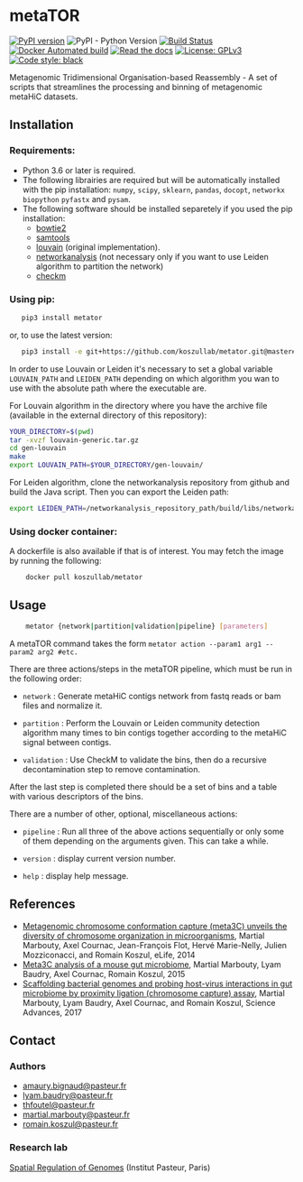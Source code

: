 # metaTOR

[![PyPI version](https://badge.fury.io/py/metator.svg)](https://badge.fury.io/py/metator)
![PyPI - Python Version](https://img.shields.io/pypi/pyversions/metator.svg)
[![Build Status](https://travis-ci.com/koszullab/metaTOR.svg)](https://travis-ci.com/koszullab/metaTOR)
[![Docker Automated build](https://img.shields.io/docker/build/koszullab/metator.svg)](https://hub.docker.com/r/koszullab/metator/)
[![Read the docs](https://readthedocs.org/projects/metator/badge)](https://metator.readthedocs.io)
[![License: GPLv3](https://img.shields.io/badge/License-GPL%203-0298c3.svg)](https://opensource.org/licenses/GPL-3.0)
[![Code style: black](https://img.shields.io/badge/code%20style-black-000000.svg)](https://github.com/ambv/black)

Metagenomic Tridimensional Organisation-based Reassembly - A set of scripts that 
streamlines the processing and binning of metagenomic metaHiC datasets.

## Installation

### Requirements:

* Python 3.6 or later is required.
* The following librairies are required but will be automatically installed with
 the pip installation: ```numpy```, ```scipy```, ```sklearn```, ```pandas```, 
 ```docopt```, ```networkx``` ```biopython``` ```pyfastx``` and ```pysam```.
* The following software should be installed separetely if you used the pip 
installation:
    * [bowtie2](http://bowtie-bio.sourceforge.net/bowtie2/index.shtml)
    * [samtools](http://www.htslib.org/)
    * [louvain](https://sourceforge.net/projects/louvain/) (original
        implementation).
    * [networkanalysis](https://github.com/vtraag/networkanalysis) (not 
    necessary only if you want to use Leiden algorithm to partition the network)
    * [checkm](https://github.com/Ecogenomics/CheckM)

### Using pip:

```sh
   pip3 install metator
```

or, to use the latest version:

```sh
   pip3 install -e git+https://github.com/koszullab/metator.git@master#egg=metator
```

In order to use Louvain or Leiden it's necessary to set a global variable 
```LOUVAIN_PATH``` and ```LEIDEN_PATH``` depending on which algorithm you wan to 
use with the absolute path where the executable are.

For Louvain algorithm in the directory where you have the archive file 
(available in the external directory of this repository):

```sh
YOUR_DIRECTORY=$(pwd)
tar -xvzf louvain-generic.tar.gz
cd gen-louvain
make
export LOUVAIN_PATH=$YOUR_DIRECTORY/gen-louvain/
```

For Leiden algorithm, clone the networkanalysis repository from github and build
the Java script. Then you can export the Leiden path:

```sh
export LEIDEN_PATH=/networkanalysis_repository_path/build/libs/networkanalysis-1.2.0.jar
```
### Using docker container:

A dockerfile is also available if that is of interest. You may fetch the image by running the following:

```sh
    docker pull koszullab/metator
```

## Usage

```sh
    metator {network|partition|validation|pipeline} [parameters]
```

A metaTOR command takes the form ```metator action --param1 arg1 --param2
arg2 #etc.```

There are three actions/steps in the metaTOR pipeline, which must be run in the 
following order:

* ```network``` : Generate metaHiC contigs network from fastq reads or bam files
 and normalize it.
* ```partition``` : Perform the Louvain or Leiden community detection algorithm 
many times to bin contigs together according to the metaHiC signal between 
contigs.

* ```validation``` : Use CheckM to validate the bins, then do a recursive decontamination step to remove contamination.

After the last step is completed there should be a set of bins and a table with
various descriptors of the bins.

There are a number of other, optional, miscellaneous actions:

* ```pipeline``` : Run all three of the above actions sequentially or only some 
of them depending on the arguments given. This can take a while.

* ```version``` : display current version number.

* ```help``` : display help message.

## References

* [Metagenomic chromosome conformation capture (meta3C) unveils the diversity of chromosome organization in microorganisms](https://www.ncbi.nlm.nih.gov/pmc/articles/PMC4381813/), Martial Marbouty, Axel Cournac, Jean-François Flot, Hervé Marie-Nelly, Julien Mozziconacci, and Romain Koszul, eLife, 2014
* [Meta3C analysis of a mouse gut microbiome](https://www.biorxiv.org/content/early/2015/12/17/034793), Martial Marbouty, Lyam Baudry, Axel Cournac, Romain Koszul, 2015
* [Scaffolding bacterial genomes and probing host-virus interactions in gut microbiome by proximity ligation (chromosome capture) assay](https://www.ncbi.nlm.nih.gov/pmc/articles/PMC5315449/), Martial Marbouty, Lyam Baudry, Axel Cournac, and Romain Koszul, Science Advances, 2017

## Contact

### Authors

* amaury.bignaud@pasteur.fr
* lyam.baudry@pasteur.fr
* thfoutel@pasteur.fr
* martial.marbouty@pasteur.fr
* romain.koszul@pasteur.fr

### Research lab

[Spatial Regulation of Genomes](https://research.pasteur.fr/en/team/spatial-regulation-of-genomes/) (Institut Pasteur, Paris)
